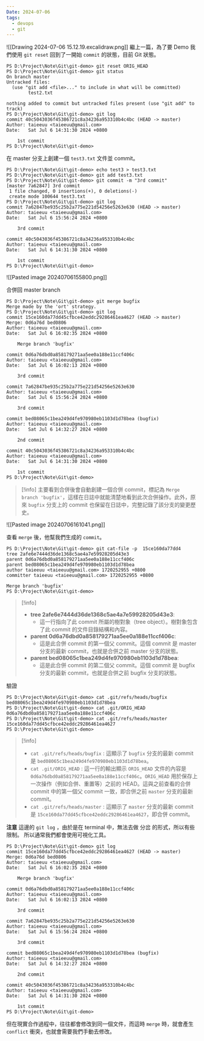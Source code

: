```yaml
---
Date: 2024-07-06
tags:
  - devops
  - git
---
```

![[Drawing 2024-07-06 15.12.19.excalidraw.png]]
繼上一篇，為了要 Demo 我們使用 `git reset` 回到了一開始 `commit` 的狀態，目前 Git 狀態。
```shell
PS D:\Project\Note\Git\git-demo> git reset ORIG_HEAD
PS D:\Project\Note\Git\git-demo> git status
On branch master
Untracked files:
  (use "git add <file>..." to include in what will be committed)
        test2.txt

nothing added to commit but untracked files present (use "git add" to track)
PS D:\Project\Note\Git\git-demo> git log
commit 40c5043036f45386721c8a34236a953310b4c4bc (HEAD -> master)
Author: taieeuu <taieeuu@gmail.com>
Date:   Sat Jul 6 14:31:30 2024 +0800

    1st commit
PS D:\Project\Note\Git\git-demo>
```

在 master 分支上創建一個 `test3.txt` 文件並 commit。
```shell
PS D:\Project\Note\Git\git-demo> echo test3 > test3.txt
PS D:\Project\Note\Git\git-demo> git add test3.txt
PS D:\Project\Note\Git\git-demo> git commit -m "3rd commit"
[master 7a62847] 3rd commit
 1 file changed, 0 insertions(+), 0 deletions(-)
 create mode 100644 test3.txt
PS D:\Project\Note\Git\git-demo> git log
commit 7a62847be935c25b2a775e221d54256e5263e630 (HEAD -> master)
Author: taieeuu <taieeuu@gmail.com>
Date:   Sat Jul 6 15:56:24 2024 +0800

    3rd commit

commit 40c5043036f45386721c8a34236a953310b4c4bc
Author: taieeuu <taieeuu@gmail.com>
Date:   Sat Jul 6 14:31:30 2024 +0800

    1st commit
PS D:\Project\Note\Git\git-demo>
```
![[Pasted image 20240706155800.png]]

合併回 master branch
```shell
PS D:\Project\Note\Git\git-demo> git merge bugfix
Merge made by the 'ort' strategy.
PS D:\Project\Note\Git\git-demo> git log
commit 15ce160da77dd45cfbce42eddc29286461ea4627 (HEAD -> master)
Merge: 0d6a76d bed0806
Author: taieeuu <taieeuu@gmail.com>
Date:   Sat Jul 6 16:02:35 2024 +0800

    Merge branch 'bugfix'

commit 0d6a76dbd0a858179271aa5ee0a188e11ccf406c
Author: taieeuu <taieeuu@gmail.com>
Date:   Sat Jul 6 16:02:13 2024 +0800

    3rd commit

commit 7a62847be935c25b2a775e221d54256e5263e630
Author: taieeuu <taieeuu@gmail.com>
Date:   Sat Jul 6 15:56:24 2024 +0800

    3rd commit

commit bed08065c1bea249d4fe970980eb1103d1d78bea (bugfix)
Author: taieeuu <taieeuu@gmail.com>
Date:   Sat Jul 6 14:32:27 2024 +0800

    2nd commit

commit 40c5043036f45386721c8a34236a953310b4c4bc
Author: taieeuu <taieeuu@gmail.com>
Date:   Sat Jul 6 14:31:30 2024 +0800

    1st commit
PS D:\Project\Note\Git\git-demo>
```
>[!info]
>主要看到合併後會自動創建一個合併 commit，標記為 `Merge branch 'bugfix'`，這樣在日誌中就能清楚地看到此次合併操作。此外，原來 `bugfix` 分支上的 commit 也保留在日誌中，完整記錄了該分支的變更歷史。

![[Pasted image 20240706161041.png]]

查看 `merge` 後，他幫我們生成的 `commit`。
```shell
PS D:\Project\Note\Git\git-demo> git cat-file -p  15ce160da77dd4
tree 2afe6e7444d36de1368c5ae4a7e59928205d43e3
parent 0d6a76dbd0a858179271aa5ee0a188e11ccf406c
parent bed08065c1bea249d4fe970980eb1103d1d78bea
author taieeuu <taieeuu@gmail.com> 1720252955 +0800
committer taieeuu <taieeuu@gmail.com> 1720252955 +0800

Merge branch 'bugfix'
PS D:\Project\Note\Git\git-demo>
```
>[!info]
>- **tree 2afe6e7444d36de1368c5ae4a7e59928205d43e3**:
>	- 這一行指向了此 commit 所屬的樹對象（tree object）。樹對象包含了此 commit 的文件目錄結構和內容。
>- **parent 0d6a76dbd0a858179271aa5ee0a188e11ccf406c**:
>	- 這是此合併 commit 的第一個父 commit。這個 commit 是 master 分支的最新 commit，也就是合併之前 master 分支的狀態。
>- **parent bed08065c1bea249d4fe970980eb1103d1d78bea**:
>	- 這是此合併 commit 的第二個父 commit。這個 commit 是 bugfix 分支的最新 commit，也就是合併之前 bugfix 分支的狀態。

驗證
```shell
PS D:\Project\Note\Git\git-demo> cat .git/refs/heads/bugfix
bed08065c1bea249d4fe970980eb1103d1d78bea
PS D:\Project\Note\Git\git-demo> cat .git/ORIG_HEAD
0d6a76dbd0a858179271aa5ee0a188e11ccf406c
PS D:\Project\Note\Git\git-demo> cat .git/refs/heads/master
15ce160da77dd45cfbce42eddc29286461ea4627
PS D:\Project\Note\Git\git-demo>
```
>[!info]
>- `cat .git/refs/heads/bugfix` : 這顯示了 `bugfix` 分支的最新 commit 是 `bed08065c1bea249d4fe970980eb1103d1d78bea`。
>- `cat .git/ORIG_HEAD` : 這一行的輸出顯示 `ORIG_HEAD` 文件的內容是 `0d6a76dbd0a858179271aa5ee0a188e11ccf406c`。`ORIG_HEAD` 用於保存上一次操作（例如合併、重置等）之前的 HEAD。這與之前查看的合併 commit 中的第一個父 commit 一致，即合併之前 `master` 分支的最新 commit。
>- `cat .git/refs/heads/master` : 這顯示了 `master` 分支的最新 commit 是 `15ce160da77dd45cfbce42eddc29286461ea4627`，即合併 commit。

**注意**
這邊的 `git log` ，由於是在 terminal 中，無法去做 分岔 的形式，所以有些限制。
所以通常我們都會使用可視化工具。
```shell
PS D:\Project\Note\Git\git-demo> git log
commit 15ce160da77dd45cfbce42eddc29286461ea4627 (HEAD -> master)
Merge: 0d6a76d bed0806
Author: taieeuu <taieeuu@gmail.com>
Date:   Sat Jul 6 16:02:35 2024 +0800

    Merge branch 'bugfix'

commit 0d6a76dbd0a858179271aa5ee0a188e11ccf406c
Author: taieeuu <taieeuu@gmail.com>
Date:   Sat Jul 6 16:02:13 2024 +0800

    3rd commit

commit 7a62847be935c25b2a775e221d54256e5263e630
Author: taieeuu <taieeuu@gmail.com>
Date:   Sat Jul 6 15:56:24 2024 +0800

    3rd commit

commit bed08065c1bea249d4fe970980eb1103d1d78bea (bugfix)
Author: taieeuu <taieeuu@gmail.com>
Date:   Sat Jul 6 14:32:27 2024 +0800

    2nd commit

commit 40c5043036f45386721c8a34236a953310b4c4bc
Author: taieeuu <taieeuu@gmail.com>
Date:   Sat Jul 6 14:31:30 2024 +0800

    1st commit
PS D:\Project\Note\Git\git-demo>
```

但在現實合作過程中，往往都會修改到同一個文件，而這時 `merge` 時，就會產生 `conflict` 衝突，也就會需要我們手動去修改。